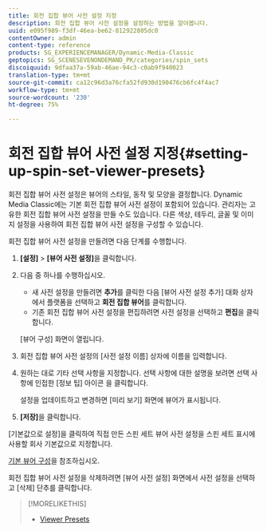 ```yaml
---
title: 회전 집합 뷰어 사전 설정 지정
description: 회전 집합 뷰어 사전 설정을 설정하는 방법을 알아봅니다.
uuid: e095f989-f3df-46ea-be62-812922805dc0
contentOwner: admin
content-type: reference
products: SG_EXPERIENCEMANAGER/Dynamic-Media-Classic
geptopics: SG_SCENESEVENONDEMAND_PK/categories/spin_sets
discoiquuid: 9dfaa37a-59ab-46ae-94c3-c0ab9f940023
translation-type: tm+mt
source-git-commit: ca12c96d3a76cfa52fd930d190476cb6fc4f4ac7
workflow-type: tm+mt
source-wordcount: '230'
ht-degree: 75%

---
```



# 회전 집합 뷰어 사전 설정 지정{#setting-up-spin-set-viewer-presets}

회전 집합 뷰어 사전 설정은 뷰어의 스타일, 동작 및 모양을 결정합니다. Dynamic Media Classic에는 기본 회전 집합 뷰어 사전 설정이 포함되어 있습니다. 관리자는 고유한 회전 집합 뷰어 사전 설정을 만들 수도 있습니다. 다른 색상, 테두리, 글꼴 및 이미지 설정을 사용하여 회전 집합 뷰어 사전 설정을 구성할 수 있습니다.

회전 집합 뷰어 사전 설정을 만들려면 다음 단계를 수행합니다.

1. **[설정]** > **[뷰어 사전 설정]**&#x200B;을 클릭합니다.
1. 다음 중 하나를 수행하십시오.

   * 새 사전 설정을 만들려면 **추가**&#x200B;를 클릭한 다음 [뷰어 사전 설정 추가] 대화 상자에서 플랫폼을 선택하고 **회전 집합 뷰어**&#x200B;를 클릭합니다.
   * 기존 회전 집합 뷰어 사전 설정을 편집하려면 사전 설정을 선택하고 **편집**&#x200B;을 클릭합니다.

   [뷰어 구성] 화면이 열립니다.

1. 회전 집합 뷰어 사전 설정의 [사전 설정 이름] 상자에 이름을 입력합니다.
1. 원하는 대로 기타 선택 사항을 지정합니다. 선택 사항에 대한 설명을 보려면 선택 사항에 인접한 [정보 팁] 아이콘 을 클릭합니다.

   설정을 업데이트하고 변경하면 [미리 보기] 화면에 뷰어가 표시됩니다.

1. **[저장]**&#x200B;을 클릭합니다.

[기본값으로 설정]을 클릭하여 직접 만든 스핀 세트 뷰어 사전 설정을 스핀 세트 표시에 사용할 회사 기본값으로 지정합니다.

[기본 뷰어 구성](application-setup.md#configuring_default_viewers)을 참조하십시오.

회전 집합 뷰어 사전 설정을 삭제하려면 [뷰어 사전 설정] 화면에서 사전 설정을 선택하고 [삭제] 단추를 클릭합니다.

>[!MORELIKETHIS]
>
>* [Viewer Presets](application-setup.md#viewer_presets)

